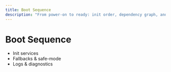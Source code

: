 ```yaml
---
title: Boot Sequence
description: "From power-on to ready: init order, dependency graph, and failure modes."
---
```


# Boot Sequence

-   Init services
-   Fallbacks & safe-mode
-   Logs & diagnostics
